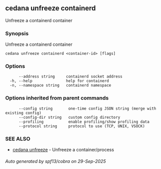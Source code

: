## cedana unfreeze containerd

Unfreeze a containerd container

### Synopsis

Unfreeze a containerd container

```
cedana unfreeze containerd <container-id> [flags]
```

### Options

```
      --address string     containerd socket address
  -h, --help               help for containerd
  -n, --namespace string   containerd namespace
```

### Options inherited from parent commands

```
      --config string       one-time config JSON string (merge with existing config)
      --config-dir string   custom config directory
      --profiling           enable profiling/show profiling data
      --protocol string     protocol to use (TCP, UNIX, VSOCK)
```

### SEE ALSO

* [cedana unfreeze](cedana_unfreeze.md)	 - Unfreeze a container/process

###### Auto generated by spf13/cobra on 29-Sep-2025
